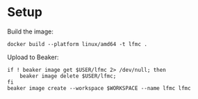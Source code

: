 # Setup

Build the image:

```shell
docker build --platform linux/amd64 -t lfmc .
```

Upload to Beaker:

```shell
if ! beaker image get $USER/lfmc 2> /dev/null; then
    beaker image delete $USER/lfmc;
fi
beaker image create --workspace $WORKSPACE --name lfmc lfmc
```
